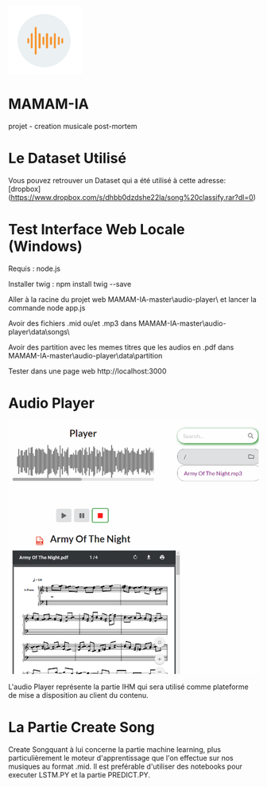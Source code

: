 ![LOGO](utils/logo.png)
# MAMAM-IA
projet - creation musicale post-mortem
# Le Dataset Utilisé
Vous pouvez retrouver un Dataset qui a été utilisé à cette adresse: [dropbox] (https://www.dropbox.com/s/dhbb0dzdshe22la/song%20classify.rar?dl=0)

# Test Interface Web Locale (Windows)

Requis : node.js

Installer twig : npm install twig --save

Aller à la racine du projet web MAMAM-IA-master\audio-player\ et lancer la commande node app.js

Avoir des fichiers .mid ou/et .mp3 dans MAMAM-IA-master\audio-player\data\songs\

Avoir des partition avec les memes titres que les audios en .pdf dans MAMAM-IA-master\audio-player\data\partition

Tester dans une page web http://localhost:3000

# Audio Player
![IHM](utils/IHM.png)

L'audio Player représente la partie IHM qui sera utilisé comme plateforme de mise a disposition au client du contenu.

# La Partie Create Song 
Create Songquant à lui concerne la partie machine learning, plus particulièrement le moteur d'apprentissage que l'on effectue sur nos musiques au format .mid.
Il est preférable d'utiliser des notebooks pour executer LSTM.PY et la partie PREDICT.PY.



